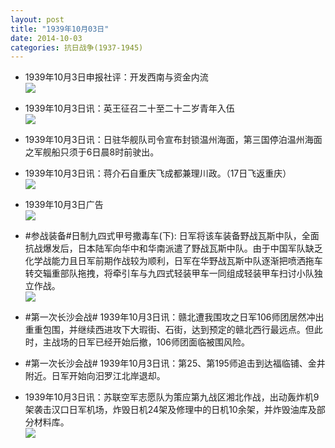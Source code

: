 ```yaml
---
layout: post
title: "1939年10月03日"
date: 2014-10-03
categories: 抗日战争(1937-1945)
---
```


<meta name="referrer" content="no-referrer" />

- 1939年10月3日申报社评：开发西南与资金内流 <br/><img src="https://ww2.sinaimg.cn/large/aca367d8jw1ekybg3bxzyj20od0yj1cv.jpg" />

- 1939年10月3日讯：英王征召二十至二十二岁青年入伍 <br/><img src="https://ww1.sinaimg.cn/large/aca367d8jw1eky9pyo4ujj202f0900t5.jpg" />

- 1939年10月3日讯：日驻华舰队司令宣布封锁温州海面，第三国停泊温州海面之军舰船只须于6日晨8时前驶出。 

- 1939年10月3日讯：蒋介石自重庆飞成都兼理川政。（17日飞返重庆） <br/><img src="https://ww2.sinaimg.cn/large/aca367d8jw1ekxu4eivwhj20ci0fudgf.jpg" />

- 1939年10月3日广告 <br/><img src="https://ww2.sinaimg.cn/large/aca367d8jw1ekxsdiem86j20km0gowic.jpg" />

- #参战装备#日制九四式甲号撒毒车(下): 日军将该车装备野战瓦斯中队，全面抗战爆发后，日本陆军向华中和华南派遣了野战瓦斯中队。由于中国军队缺乏化学战能力且日军前期作战较为顺利，日军在华野战瓦斯中队逐渐把喷洒拖车转交辎重部队拖拽，将牵引车与九四式轻装甲车一同组成轻装甲车扫讨小队独立作战。 <br/><img src="https://ww3.sinaimg.cn/large/aca367d8jw1ekxqn15nsij20lj0epdj2.jpg" />

- #第一次长沙会战# 1939年10月3日讯：赣北遭我围攻之日军106师团居然冲出重重包围，并继续西进攻下大瑕街、石街，达到预定的赣北西行最远点。但此时，主战场的日军已经开始后撤，106师团面临被围风险。 

- #第一次长沙会战# 1939年10月3日讯：第25、第195师追击到达福临铺、金井附近。日军开始向汨罗江北岸退却。 

- 1939年10月3日讯：苏联空军志愿队为策应第九战区湘北作战，出动轰炸机9架袭击汉口日军机场，炸毁日机24架及修理中的日机10余架，并炸毁油库及部分材料库。 <br/><img src="https://ww4.sinaimg.cn/large/aca367d8jw1ekxlfl2u9oj20b40elmz1.jpg" />

